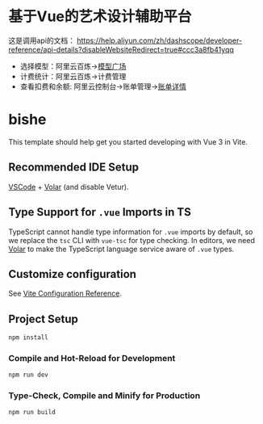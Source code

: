 # 基于Vue的艺术设计辅助平台

这是调用api的文档：
https://help.aliyun.com/zh/dashscope/developer-reference/api-details?disableWebsiteRedirect=true#ccc3a8fb41yqq


- 选择模型：阿里云百炼->[模型广场](https://bailian.console.aliyun.com/#/model-market)
- 计费统计：阿里云百炼->计费管理
- 查看扣费和余额: 阿里云控制台->账单管理->[账单详情](https://usercenter2.aliyun.com/finance/expense-report/expense-detail)

# bishe

This template should help get you started developing with Vue 3 in Vite.

## Recommended IDE Setup

[VSCode](https://code.visualstudio.com/) + [Volar](https://marketplace.visualstudio.com/items?itemName=Vue.volar) (and disable Vetur).

## Type Support for `.vue` Imports in TS

TypeScript cannot handle type information for `.vue` imports by default, so we replace the `tsc` CLI with `vue-tsc` for type checking. In editors, we need [Volar](https://marketplace.visualstudio.com/items?itemName=Vue.volar) to make the TypeScript language service aware of `.vue` types.

## Customize configuration

See [Vite Configuration Reference](https://vitejs.dev/config/).

## Project Setup

```sh
npm install
```

### Compile and Hot-Reload for Development

```sh
npm run dev
```

### Type-Check, Compile and Minify for Production

```sh
npm run build
```
